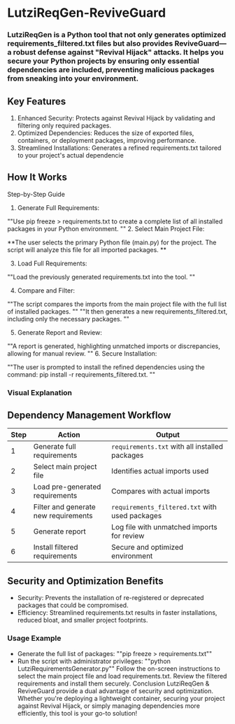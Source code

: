 # LutziReqGen-ReviveGuard

### LutziReqGen is a Python tool that not only generates optimized requirements_filtered.txt files but also provides ReviveGuard—a robust defense against "Revival Hijack" attacks. It helps you secure your Python projects by ensuring only essential dependencies are included, preventing malicious packages from sneaking into your environment.

## Key Features
1. Enhanced Security: Protects against Revival Hijack by validating and filtering only required packages.
2. Optimized Dependencies: Reduces the size of exported files, containers, or deployment packages, improving performance.
3. Streamlined Installations: Generates a refined requirements.txt tailored to your project's actual dependencie

## How It Works
Step-by-Step Guide
1. Generate Full Requirements:

""Use pip freeze > requirements.txt to create a complete list of all installed packages in your Python environment.
""
2. Select Main Project File:

**The user selects the primary Python file (main.py) for the project. The script will analyze this file for all imported packages.
**

3. Load Full Requirements:

""Load the previously generated requirements.txt into the tool.
""

4. Compare and Filter:

""The script compares the imports from the main project file with the full list of installed packages.
""
""It then generates a new requirements_filtered.txt, including only the necessary packages.
""

5. Generate Report and Review:


""A report is generated, highlighting unmatched imports or discrepancies, allowing for manual review.
""
6. Secure Installation:

""The user is prompted to install the refined dependencies using the command: pip install -r requirements_filtered.txt.
""

### Visual Explanation

## Dependency Management Workflow


| **Step** | **Action**                           | **Output**                                        |
|----------|--------------------------------------|---------------------------------------------------|
| 1        | Generate full requirements           | `requirements.txt` with all installed packages    |
| 2        | Select main project file             | Identifies actual imports used                    |
| 3        | Load pre-generated requirements      | Compares with actual imports                      |
| 4        | Filter and generate new requirements | `requirements_filtered.txt` with used packages    |
| 5        | Generate report                      | Log file with unmatched imports for review        |
| 6        | Install filtered requirements        | Secure and optimized environment                  |



## Security and Optimization Benefits
* Security: Prevents the installation of re-registered or deprecated packages that could be compromised.
* Efficiency: Streamlined requirements.txt results in faster installations, reduced bloat, and smaller project footprints.

### Usage Example
* Generate the full list of packages:
""pip freeze > requirements.txt""
* Run the script with administrator privileges:
""python LutziRequirementsGenerator.py""
Follow the on-screen instructions to select the main project file and load requirements.txt.
Review the filtered requirements and install them securely.
Conclusion
LutziReqGen & ReviveGuard provide a dual advantage of security and optimization. Whether you're deploying a lightweight container, securing your project against Revival Hijack, or simply managing dependencies more efficiently, this tool is your go-to solution!


